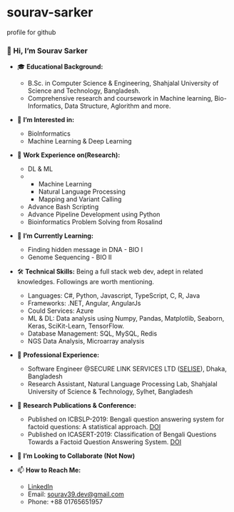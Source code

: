 # sourav-sarker
profile for github

### 👋 Hi, I’m Sourav Sarker

- 🎓 **Educational Background:**
   - B.Sc. in Computer Science & Engineering, Shahjalal University of Science and Technology, Bangladesh.
   - Comprehensive research and coursework in Machine learning, Bio-Informatics, Data Structure, Aglorithm and more.

- 👀 **I’m Interested in:**
   - BioInformatics
   - Machine Learning & Deep Learning

- 🔬 **Work Experience on(Research):**
   - DL & ML
   - - Machine Learning
     - Natural Language Processing 
     - Mapping and Variant Calling
   - Advance Bash Scripting
   - Advance Pipeline Development using Python
   - Bioinformatics Problem Solving from Rosalind 

- 🌱 **I’m Currently Learning:**
   - Finding hidden message in DNA - BIO I
   - Genome Sequencing - BIO II

- 🛠️ **Technical Skills:**
     Being a full stack web dev, adept in related knowledges. Followings are worth mentioning.
   - Languages: C#, Python, Javascript, TypeScript, C, R, Java
   - Frameworks: .NET, Angular, AngularJs
   - Could Services: Azure
   - ML & DL: Data analysis using Numpy, Pandas, Matplotlib, Seaborn, Keras, SciKit-Learn, TensorFlow.
   - Database Management: SQL, MySQL, Redis
   - NGS Data Analysis, Microarray analysis

- 💼 **Professional Experience:**
   - Software Engineer @SECURE LINK SERVICES LTD ([SELISE](https://selisegroup.com/)), Dhaka, Bangladesh
   - Research Assistant, Natural Language Processing Lab, Shahjalal University of Science & Technology, Sylhet, Bangladesh

- 📑 **Research Publications & Conference:**
   - Published on ICBSLP-2019: Bengali question answering system for factoid questions: A statistical approach. [DOI](10.1109/ICBSLP47725.2019.201512)
   - Published on ICASERT-2019: Classification of Bengali Questions Towards a Factoid Question Answering System. [DOI](10.1109/ICASERT.2019.8934567)

- 💞️ **I’m Looking to Collaborate (Not Now)** 

- 📫 **How to Reach Me:**
   - [LinkedIn](https://www.linkedin.com/in/sourav-sarker-6a9029b8/)
   - Email: sourav39.dev@gmail.com
   - Phone: +88 01765651957
